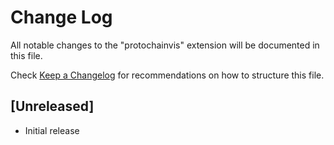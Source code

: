 # Change Log

All notable changes to the "protochainvis" extension will be documented in this file.

Check [Keep a Changelog](http://keepachangelog.com/) for recommendations on how to structure this file.

## [Unreleased]

- Initial release